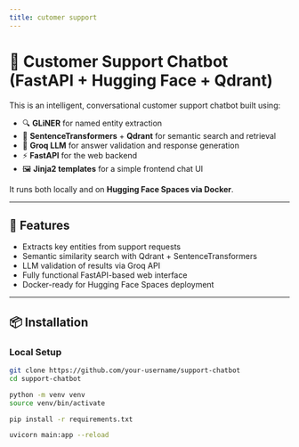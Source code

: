 ```yaml
---
title: cutomer support
---
```

# 🧠 Customer Support Chatbot (FastAPI + Hugging Face + Qdrant)

This is an intelligent, conversational customer support chatbot built using:

- 🔍 **GLiNER** for named entity extraction  
- 🧠 **SentenceTransformers** + **Qdrant** for semantic search and retrieval  
- 🤖 **Groq LLM** for answer validation and response generation  
- ⚡ **FastAPI** for the web backend  
- 🖼️ **Jinja2 templates** for a simple frontend chat UI

It runs both locally and on **Hugging Face Spaces via Docker**.

---

## 🚀 Features

- Extracts key entities from support requests
- Semantic similarity search with Qdrant + SentenceTransformers
- LLM validation of results via Groq API
- Fully functional FastAPI-based web interface
- Docker-ready for Hugging Face Spaces deployment

---

## 📦 Installation

### Local Setup

```bash
git clone https://github.com/your-username/support-chatbot
cd support-chatbot

python -m venv venv
source venv/bin/activate

pip install -r requirements.txt

uvicorn main:app --reload